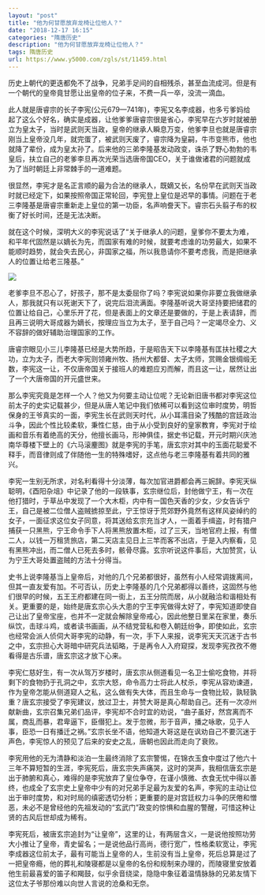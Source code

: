 ```yaml
---
layout: "post"
title: "他为何甘愿放弃龙椅让位他人？"
date: "2018-12-17 16:15"
categories: "隋唐历史"
description: "他为何甘愿放弃龙椅让位他人？"
tags: 隋唐历史
url: https://www.y5000.com/zgls/st/11459.html
---
```






历史上朝代的更迭都免不了战争，兄弟手足间的自相残杀，甚至血流成河。但是有一个朝代的皇帝竟甘愿让出皇帝的位子来，不费一兵一卒，没流一滴血。

此人就是唐睿宗的长子李宪(公元679—741年)，李宪又名李成器，也多亏爹妈给起了这么个好名，确实是成器，让他爹爹唐睿宗很是省心，李宪早在六岁时就被册立为皇太子，当时是武则天当政，皇帝的继承人瞬息万变，他爹李旦也就是唐睿宗刚当上皇帝没几年，就完蛋了，被武则天废了，睿宗降为皇嗣，牛市变熊市，他也就降了辈份，成为皇太孙了。后来他的三弟李隆基发动政变，诛杀了野心勃勃的韦皇后，扶立自己的老爹李旦再次光荣当选唐帝国CEO，关于谁做诸君的问题就成为了当时朝廷上非常棘手的一道难题。

很显然，李宪才是名正言顺的最为合法的继承人，既嫡又长，名份早在武则天当政时就已经定下，如果按照帝国正常轮回，李宪登上皇位是迟早的事情。问题在于老三李隆基是唐睿宗重新走上皇位的第一功臣，名声响誊天下。睿宗石头翦子布的权衡了好长时间，还是无法决断。

就在这个时候，深明大义的李宪说话了“关于继承人的问题，皇爹你不要太为难，和平年代固然是以嫡长为先，而国家有难的时候，就要考虑谁的功劳最大，如果不能顺时趋势，就会失去民心，非国家之福，所以我恳请你不要考虑我，而是把继承人的位置让给老三隆基。”

![](https://img.y5000.com/uploads/allimg/170119/1124041b3-0.jpg)

老爹李旦不忍心了，好孩子，那不是太委屈你了吗？李宪说如果你非要立我做继承人，那我就只有以死谢天下了，说完后泪流满面。李隆基听说大哥坚持要把储君的位置让给自己，心里乐开了花，但是表面上的文章还是要做的，于是上表请辞，而且再三说明大哥成器为嫡长，按理应当立为太子，至于自己吗？一定竭尽全力、义不容辞的做好辅助治理国家的工作。

唐睿宗眼见小三儿李隆基已经是大势所趋，于是昭告天下以李隆基有匡扶社稷之大功，立为太子，而老大李宪则领雍州牧、扬州大都督、太子太师，赏赐金银绸缎无数，李宪这一让，不仅唐帝国关于接班人的难题应刃而解，而且这一让，居然让出了一个大唐帝国的开元盛世来。

那么李宪究竟是怎样一个人？他又为何要主动让位呢？无论新旧唐书都对李宪这位前太子的史实记载甚少，但是从唐人笔记中我们依稀可以看到这位审时度势，明哲保身的王爷真实的一面，李宪生长在武则天时代，从小耳濡目染了残酷的宫廷政治斗争，因此个性比较柔软，秉性仁慈，由于从小受到良好的皇家教育，李宪对于绘画和音乐有着绝高的天分，他擅长画马，形神俱佳，据史书记载，开元时期兴庆池南华尊楼下壁上的《六马滚麈图》就是李宪的手笔，唐玄宗对其中的玉面花聪爱不释手，而音律则成了伴随他一生的特殊嗜好，这点他与老三李隆基有着共同的雅兴。

李宪一生别无所求，对名利看得十分淡薄，每次加官进爵都会再三婉辞。李宪天纵聪明，《酉阳杂俎》中记录了他的一段轶事，玄宗继位后，封他做宁王，有一次在他打猎时，于草丛中发现了一个大木柜，内中有一国色天香的少女，少女告诉宁王，自己是被二位僧人盗贼掳掠至此，宁王惊讶于荒郊野外竟然有这样风姿绰约的女子，一面征求这位女子同意，将其送给玄宗充当才人，一面着手缉盗，时有猎户捕获一只黑熊，宁王命令手下人将黑熊放置木柜，过了三天，当地官府上报，有僧二人，以钱一万租赁旅店，第二天店主见日上三竿而客不出店，于是入内察看，见有黑熊冲出，而二僧人已死去多时，骸骨尽露。玄宗听说这件事后，大加赞赏，认为宁王大哥处置盗贼的方法十分得当。

史书上说李隆基当上皇帝后，对他的几个兄弟都很好，虽然有小人经常调拨离间，但其一直友爱有加。不可否认，历史上李隆基的几个兄弟都得以善终，这固然与他们很早的时候，五王王府都建在同一街上，五王分院而居，从小就融洽和谐相处有关。更重要的是，始终是唐玄宗心头大患的宁王李宪做得太好了，李宪知道即使自己让出了皇帝宝座，也并不一定就会解除皇帝戒心，因此他整日里呆在家里，奏乐纵饮，击球斗鸡，或者读书画画，从不结党营私和卷入朝廷纷争，即使如此，玄宗也经常会派人侦伺大哥李宪的动静，有一次，手下人来报，说李宪天天沉迷于古书之中，玄宗担心大哥暗中研究兵法韬略，于是再令人入府窥探，发现李宪孜孜不倦看得是古乐谱，唐玄宗这才放下心来。

李宪仁慈好生，有一次从驾万岁楼时，唐玄宗从侧道看见一名卫士偷吃食物，并将剩下的食物扔于孔洞之中，玄宗大怒，命令高力士将此人杖杀，李宪从容劝谏道，作为皇帝怎能从侧道窥人之私，这么做有失大体，而且生命与一食物比较，孰轻孰重？唐玄宗接受了李宪建议，放过卫士，并赞大哥是真心帮助自己。还有一次凉州献新曲，玄宗召集兄弟们品评，李宪却不合时宜的劝说，“曲子虽好，然宫离而不属，商乱而暴，君卑逼下，臣僣犯上。发于忽微，形于音声，播之咏歌，见于人事，臣恐一日有播迁之祸。”玄宗长坐不语，他知道大哥这是在讽劝自己不要沉迷于声色，李宪惊人的预见了后来的安史之乱，唐朝也因此而走向了衰败。

李宪用他的无为清静和淡泊一生最终消除了玄宗警惕，在锦衣玉食中度过了他六十三年不算短暂的生涯，李宪死后，唐玄宗失声痛哭，这时的哭声，我相信唐玄宗是出于肺腑和真心，难得的是李宪放弃了皇位争夺，在谨小慎微、衣食无忧中得以善终，也成全了玄宗史上皇帝中少有的对兄弟手足最为友爱的名声，李宪的主动让位出于审时度势，和对时局的缜密透切分析；更重要的是对宫廷权力斗争的厌倦和憎恶，未必不是曾经他的先祖发动的“玄武门”政变的惊惧和血腥的警醒，可惜这种让贤的古风后世却成为稀有。

李宪死后，被唐玄宗追封为“让皇帝”，这里的让，有两层含义，一是说他按照功劳大小推让了皇帝，青史留名；一是说他品行高尚，德行宽广，性格柔软宽让，李宪李成器这位前太子，最有可能当上皇帝的人，生前没有当上皇帝，死后总算是过了一把皇帝瘾，他的葬礼和陵寝都是以皇帝的名份和规制来办理的，而陵寝里安放着他生前最喜爱的笛子和羯鼓，似乎余音绕梁，隐隐中象征着温情脉脉的兄弟友情下这位太子爷那份难以向世人言说的沧桑和无奈。
